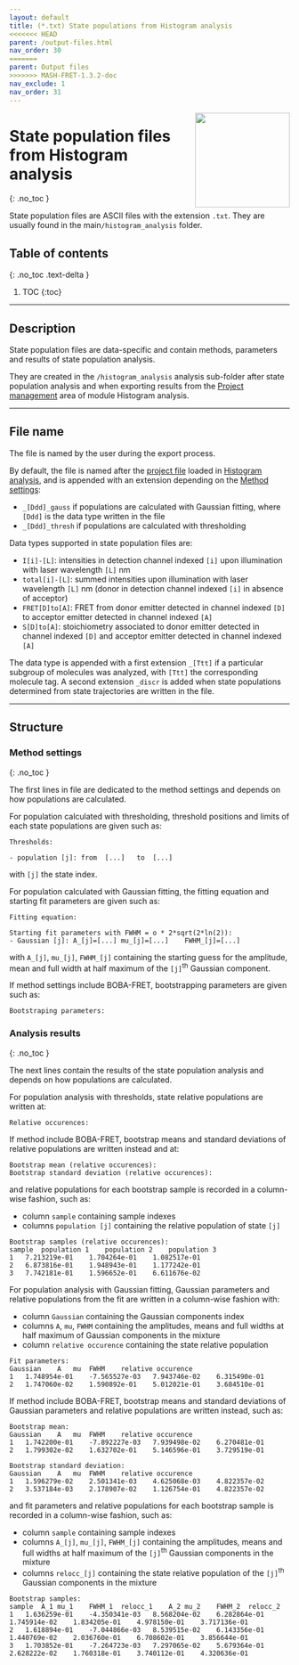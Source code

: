 ```yaml
---
layout: default
title: (*.txt) State populations from Histogram analysis
<<<<<<< HEAD
parent: /output-files.html
nav_order: 30
=======
parent: Output files
>>>>>>> MASH-FRET-1.3.2-doc
nav_exclude: 1
nav_order: 31
---
```


<img src="../assets/images/logos/logo-output-files_400px.png" width="170" style="float:right; margin-left: 15px;"/>

# State population files from Histogram analysis
{: .no_toc }

State population files are ASCII files with the extension `.txt`. They are usually found in the main`/histogram_analysis` folder.


## Table of contents
{: .no_toc .text-delta }

1. TOC
{:toc}


---

## Description

State population files are data-specific and contain methods, parameters and results of state population analysis.

They are created in the `/histogram_analysis` analysis sub-folder after state population analysis and when exporting results from the 
[Project management](../histogram-analysis/panels/area-management.html#export-analysis-results) area of module Histogram analysis.


---

## File name

The file is named by the user during the export process.

By default, the file is named after the <u>project file</u> loaded in 
[Histogram analysis](../histogram-analysis/panels/area-management.html#project-list), and is appended with an extension depending on the 
[Method settings](../histogram-analysis/panels/panel-state-populations.html#method-settings):
* `_[Ddd]_gauss` if populations are calculated with Gaussian fitting, where `[Ddd]` is the data type written in the file
* `_[Ddd]_thresh` if populations are calculated with thresholding

Data types supported in state population files are:
* `I[i]-[L]`: intensities in detection channel indexed `[i]` upon illumination with laser wavelength `[L]` nm
* `total[i]-[L]`: summed intensities upon illumination with laser wavelength `[L]` nm (donor in detection channel indexed `[i]` in absence of acceptor)
* `FRET[D]to[A]`: FRET from donor emitter detected in channel indexed `[D]` to acceptor emitter detected in channel indexed `[A]`
* `S[D]to[A]`: stoichiometry associated to donor emitter detected in channel indexed `[D]` and acceptor emitter detected in channel indexed `[A]`

The data type is appended with a first extension `_[Ttt]` if a particular subgroup of molecules was analyzed, with `[Ttt]` the corresponding molecule tag.
A second extension `_discr` is added when state populations determined from state trajectories are written in the file.


---

## Structure

### Method settings
{: .no_toc }

The first lines in file are dedicated to the method settings and depends on how populations are calculated.

For population calculated with thresholding, threshold positions and limits of each state populations are given such as:

```
Thresholds:

- population [j]: from	[...]	to	[...]
```

with `[j]` the state index.

For population calculated with Gaussian fitting, the fitting equation and starting fit parameters are given such as:

```
Fitting equation:

Starting fit parameters with FWHM = o * 2*sqrt(2*ln(2)):
- Gaussian [j]:	A_[j]=[...]	mu_[j]=[...]	FWHM_[j]=[...]
```

with `A_[j]`, `mu_[j]`, `FWHM_[j]` containing the starting guess for the amplitude, mean and full width at half maximum of the `[j]`<sup>th</sup> Gaussian component.

If method settings include BOBA-FRET, bootstrapping parameters are given such as:

```
Bootstraping parameters:
```

### Analysis results
{: .no_toc }

The next lines contain the results of the state population analysis and depends on how populations are calculated.

For population analysis with thresholds, state relative populations are written at: 

```
Relative occurences:
```

If method include BOBA-FRET, bootstrap means and standard deviations of relative populations are written instead and at:

```
Bootstrap mean (relative occurences):
Bootstrap standard deviation (relative occurences):
```

and relative populations for each bootstrap sample is recorded in a column-wise fashion, such as:
* column `sample` containing sample indexes
* columns `population [j]` containing the relative population of state `[j]`

```
Bootstrap samples (relative occurences):
sample	population 1	population 2	population 3	
1	7.213219e-01	1.704264e-01	1.082517e-01	
2	6.873816e-01	1.948943e-01	1.177242e-01	
3	7.742181e-01	1.596652e-01	6.611676e-02	
```

For population analysis with Gaussian fitting, Gaussian parameters and relative populations from the fit are written in a column-wise fashion with:
* column `Gaussian` containing the Gaussian components index
* columns `A`, `mu`, `FWHM` containing the amplitudes, means and full widths at half maximum of Gaussian components in the mixture
* column `relative occurence` containing the state relative population

```
Fit parameters:
Gaussian	A	mu	FWHM	relative occurence
1	1.748954e-01	-7.565527e-03	7.943746e-02	6.315490e-01
2	1.747060e-02	1.590892e-01	5.012021e-01	3.684510e-01
```

If method include BOBA-FRET, bootstrap means and standard deviations of Gaussian parameters and relative populations are written instead, such as:

```
Bootstrap mean:
Gaussian	A	mu	FWHM	relative occurence
1	1.742200e-01	-7.892227e-03	7.939498e-02	6.270481e-01
2	1.799302e-02	1.632702e-01	5.146596e-01	3.729519e-01

Bootstrap standard deviation:
Gaussian	A	mu	FWHM	relative occurence
1	1.596279e-02	2.501341e-03	4.625068e-03	4.822357e-02
2	3.537184e-03	2.178907e-02	1.126754e-01	4.822357e-02
```

and fit parameters and relative populations for each bootstrap sample is recorded in a column-wise fashion, such as:
* column `sample` containing sample indexes
* columns `A_[j]`, `mu_[j]`, `FWHM_[j]` containing the amplitudes, means and full widths at half maximum of the `[j]`<sup>th</sup> Gaussian components in the mixture
* columns `relocc_[j]` containing the state relative population of the `[j]`<sup>th</sup> Gaussian components in the mixture

```
Bootstrap samples:
sample	A_1	mu_1	FWHM_1	relocc_1	A_2	mu_2	FWHM_2	relocc_2
1	1.636259e-01	-4.350341e-03	8.568204e-02	6.282864e-01	1.745914e-02	1.834205e-01	4.978150e-01	3.717136e-01
2	1.618894e-01	-7.044866e-03	8.539515e-02	6.143356e-01	1.440769e-02	2.036760e-01	6.708602e-01	3.856644e-01
3	1.703852e-01	-7.264723e-03	7.297065e-02	5.679364e-01	2.628222e-02	1.760318e-01	3.740112e-01	4.320636e-01
```

